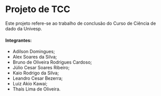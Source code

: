 # Projeto de TCC

Este projeto refere-se ao trabalho de conclusão do Curso de Ciência de dado da Univesp.

#### Integrantes:

- Adilson Domingues;
- Alex Soares da Silva;
- Bruno de Oliveira Rodrigues Cardoso;
- Júlio Cesar Soares Ribeiro;
- Kaio Rodrigo da Silva;
- Leandro Cesar Bezerra;
- Luiz Akio Kawai;
- Thaís Lima de Oliveira.
